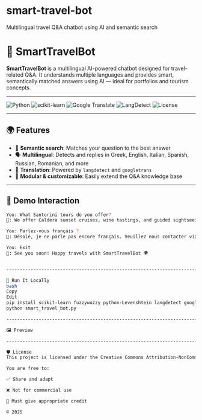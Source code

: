 # smart-travel-bot
Multilingual travel Q&amp;A chatbot using AI and semantic search
# 🤖 SmartTravelBot

**SmartTravelBot** is a multilingual AI-powered chatbot designed for travel-related Q&A. It understands multiple languages and provides smart, semantically matched answers using AI — ideal for portfolios and tourism concepts.

---

![Python](https://img.shields.io/badge/Python-3.11-blue)
![scikit-learn](https://img.shields.io/badge/scikit--learn-F7931E)
![Google Translate](https://img.shields.io/badge/Google--Translate-Enabled-green)
![LangDetect](https://img.shields.io/badge/Language--Detection-Built--in-blueviolet)
![License](https://img.shields.io/badge/License-CC%20BY--NC%204.0-lightgrey)

---

## 🌍 Features

- 🧠 **Semantic search**: Matches your question to the best answer
- 🗣 **Multilingual**: Detects and replies in Greek, English, Italian, Spanish, Russian, Romanian, and more
- 🔁 **Translation**: Powered by `langdetect` and `googletrans`
- 🧩 **Modular & customizable**: Easily extend the Q&A knowledge base

---

## 💬 Demo Interaction

```bash
You: What Santorini tours do you offer?
🤖: We offer Caldera sunset cruises, wine tastings, and guided sightseeing tours.

You: Parlez-vous français ?
🤖: Désolé, je ne parle pas encore français. Veuillez nous contacter via notre formulaire.

You: Exit
🤖: See you soon! Happy travels with SmartTravelBot 🌍


--------------------------------------------------------------------------------------------------------------------------------------------------

🧪 Run It Locally
bash
Copy
Edit
pip install scikit-learn fuzzywuzzy python-Levenshtein langdetect googletrans==4.0.0-rc1
python smart_travel_bot.py

---------------------------------------------------------------------------------------------------------------------------------------------------

🖼 Preview

---------------------------------------------------------------------------------------------------------------------------------------------------

🛡 License
This project is licensed under the Creative Commons Attribution-NonCommercial 4.0 International License.

You are free to:

✅ Share and adapt

❌ Not for commercial use

🧾 Must give appropriate credit

© 2025
